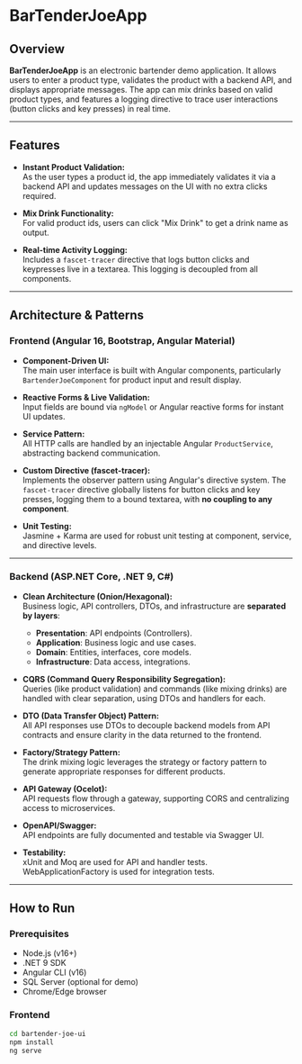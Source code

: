 # BarTenderJoeApp

## Overview

**BarTenderJoeApp** is an electronic bartender demo application. It allows users to enter a product type, validates the product with a backend API, and displays appropriate messages. The app can mix drinks based on valid product types, and features a logging directive to trace user interactions (button clicks and key presses) in real time.

---

## Features

- **Instant Product Validation:**  
  As the user types a product id, the app immediately validates it via a backend API and updates messages on the UI with no extra clicks required.

- **Mix Drink Functionality:**  
  For valid product ids, users can click "Mix Drink" to get a drink name as output.

- **Real-time Activity Logging:**  
  Includes a `fascet-tracer` directive that logs button clicks and keypresses live in a textarea. This logging is decoupled from all components.

---

## Architecture & Patterns

### Frontend (Angular 16, Bootstrap, Angular Material)

- **Component-Driven UI:**  
  The main user interface is built with Angular components, particularly `BartenderJoeComponent` for product input and result display.

- **Reactive Forms & Live Validation:**  
  Input fields are bound via `ngModel` or Angular reactive forms for instant UI updates.

- **Service Pattern:**  
  All HTTP calls are handled by an injectable Angular `ProductService`, abstracting backend communication.

- **Custom Directive (fascet-tracer):**  
  Implements the observer pattern using Angular's directive system. The `fascet-tracer` directive globally listens for button clicks and key presses, logging them to a bound textarea, with **no coupling to any component**.

- **Unit Testing:**  
  Jasmine + Karma are used for robust unit testing at component, service, and directive levels.

---

### Backend (ASP.NET Core, .NET 9, C#)

- **Clean Architecture (Onion/Hexagonal):**  
  Business logic, API controllers, DTOs, and infrastructure are **separated by layers**:
    - **Presentation**: API endpoints (Controllers).
    - **Application**: Business logic and use cases.
    - **Domain**: Entities, interfaces, core models.
    - **Infrastructure**: Data access, integrations.

- **CQRS (Command Query Responsibility Segregation):**  
  Queries (like product validation) and commands (like mixing drinks) are handled with clear separation, using DTOs and handlers for each.

- **DTO (Data Transfer Object) Pattern:**  
  All API responses use DTOs to decouple backend models from API contracts and ensure clarity in the data returned to the frontend.

- **Factory/Strategy Pattern:**  
  The drink mixing logic leverages the strategy or factory pattern to generate appropriate responses for different products.

- **API Gateway (Ocelot):**  
  API requests flow through a gateway, supporting CORS and centralizing access to microservices.

- **OpenAPI/Swagger:**  
  API endpoints are fully documented and testable via Swagger UI.

- **Testability:**  
  xUnit and Moq are used for API and handler tests. WebApplicationFactory is used for integration tests.

---

## How to Run

### Prerequisites

- Node.js (v16+)
- .NET 9 SDK
- Angular CLI (v16)
- SQL Server (optional for demo)
- Chrome/Edge browser

### Frontend

```bash
cd bartender-joe-ui
npm install
ng serve
